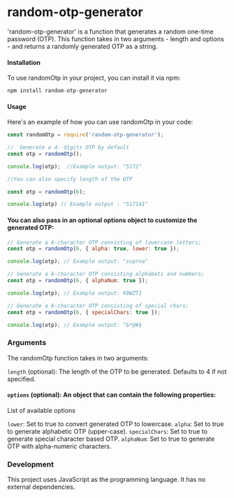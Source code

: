 # random-otp-generator

'random-otp-generator' is a function that generates a random one-time password (OTP). This function takes in two arguments - length and options - and returns a randomly generated OTP as a string.

#### Installation
To use randomOtp in your project, you can install it via npm: 
````Javascript 
npm install random-otp-generator
````


#### Usage
Here's an example of how you can use randomOtp in your code:

```` Javascript
const randomOtp = require('random-otp-generator');

//  Generate a 4- digits OTP by default
const otp = randomOtp();

console.log(otp);  //Example output: "5172"

//You can also specify length of the OTP

const otp = randomOtp(6);

console.log(otp) // Example output : "517141"

````

#### You can also pass in an optional options object to customize the generated OTP:

````Javascript
// Generate a 6-character OTP consisting of lowercase letters;
const otp = randomOtp(6, { alpha: true, lower: true });

console.log(otp); // Example output: "svprna" 
````

````Javascript
// Generate a 6-character OTP consisting alphabets and numbers;
const otp = randomOtp(6, { alphaNum: true });

console.log(otp); // Example output: K8WZT1
````

````Javascript
// Generate a 6-character OTP consisting of special chars;
const otp = randomOtp(6, { specialChars: true });

console.log(otp); // Example output: ^&*@#$
````

### Arguments
The randomOtp function takes in two arguments:

```length``` (optional): The length of the OTP to be generated. Defaults to 4 if not specified.
#### `options` (optional): An object that can contain the following properties:

List of available options

```lower```: Set to true to convert generated OTP to lowercase.
```alpha```: Set to true to generate alphabetic OTP (upper-case).
```specialChars```: Set to true to generate special character based OTP.
```alphaNum```: Set to true to generate OTP with alpha-numeric characters.
### Development
This project uses JavaScript as the programming language. It has no external dependencies.
